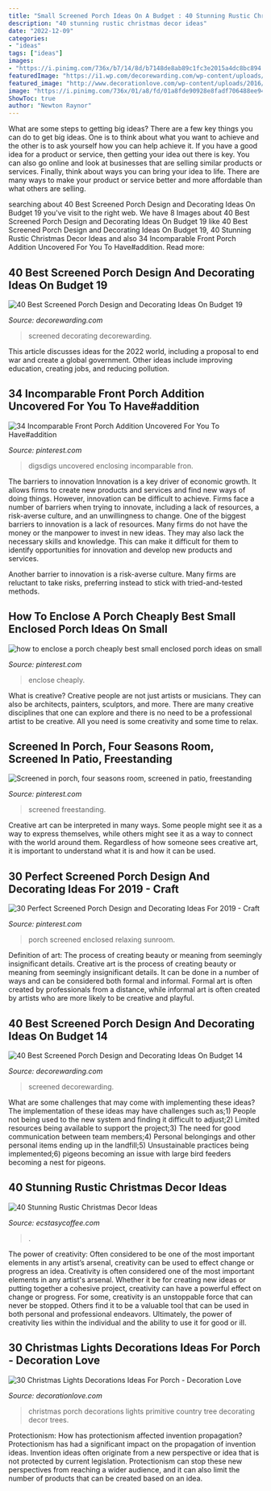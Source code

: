 ```yaml
---
title: "Small Screened Porch Ideas On A Budget : 40 Stunning Rustic Christmas Decor Ideas"
description: "40 stunning rustic christmas decor ideas"
date: "2022-12-09"
categories:
- "ideas"
tags: ["ideas"]
images:
- "https://i.pinimg.com/736x/b7/14/8d/b7148de8ab89c1fc3e2015a4dc8bc894.jpg"
featuredImage: "https://i1.wp.com/decorewarding.com/wp-content/uploads/2019/03/40-Best-Screened-Porch-Design-and-Decorating-Ideas-On-Budget-19.jpg?fit=948%2C1422"
featured_image: "http://www.decorationlove.com/wp-content/uploads/2016/10/Primitive-Front-Porch-Christmas-Decorating-Ideas-1.jpg"
image: "https://i.pinimg.com/736x/01/a8/fd/01a8fde90928e8fadf706488ee9488d0.jpg"
ShowToc: true
author: "Newton Raynor"
---
```



What are some steps to getting big ideas?
There are a few key things you can do to get big ideas. One is to think about what you want to achieve and the other is to ask yourself how you can help achieve it. If you have a good idea for a product or service, then getting your idea out there is key. You can also go online and look at businesses that are selling similar products or services. Finally, think about ways you can bring your idea to life. There are many ways to make your product or service better and more affordable than what others are selling.

	

		
searching about 40 Best Screened Porch Design and Decorating Ideas On Budget 19 you've visit to the right web. We have 8 Images about 40 Best Screened Porch Design and Decorating Ideas On Budget 19 like 40 Best Screened Porch Design and Decorating Ideas On Budget 19, 40 Stunning Rustic Christmas Decor Ideas and also 34 Incomparable Front Porch Addition Uncovered For You To Have#addition. Read more:
		
    
## 40 Best Screened Porch Design And Decorating Ideas On Budget 19

<img loading=lazy src="https://i1.wp.com/decorewarding.com/wp-content/uploads/2019/03/40-Best-Screened-Porch-Design-and-Decorating-Ideas-On-Budget-19.jpg?fit=948%2C1422" onerror="this.onerror=null;this.src='https://tse2.mm.bing.net/th?id=OIP.FVMLy_wFvLKbmvZLElX_gQHaLH&amp;pid=15.1';" alt="40 Best Screened Porch Design and Decorating Ideas On Budget 19">

_Source: decorewarding.com_

>screened decorating decorewarding. 

	

This article discusses ideas for the 2022 world, including a proposal to end war and create a global government. Other ideas include improving education, creating jobs, and reducing pollution.

    
## 34 Incomparable Front Porch Addition Uncovered For You To Have#addition

<img loading=lazy src="https://i.pinimg.com/736x/5a/79/34/5a793406fba1d7e46040901c31010f06.jpg" onerror="this.onerror=null;this.src='https://tse2.mm.bing.net/th?id=OIP.mujRd_aRCPTZkIvV1htEZQHaLB&amp;pid=15.1';" alt="34 Incomparable Front Porch Addition Uncovered For You To Have#addition">

_Source: pinterest.com_

>digsdigs uncovered enclosing incomparable fron. 

	

The barriers to innovation
Innovation is a key driver of economic growth. It allows firms to create new products and services and find new ways of doing things. However, innovation can be difficult to achieve. Firms face a number of barriers when trying to innovate, including a lack of resources, a risk-averse culture, and an unwillingness to change.
One of the biggest barriers to innovation is a lack of resources. Many firms do not have the money or the manpower to invest in new ideas. They may also lack the necessary skills and knowledge. This can make it difficult for them to identify opportunities for innovation and develop new products and services.

Another barrier to innovation is a risk-averse culture. Many firms are reluctant to take risks, preferring instead to stick with tried-and-tested methods.

    
## How To Enclose A Porch Cheaply Best Small Enclosed Porch Ideas On Small

<img loading=lazy src="https://i.pinimg.com/736x/b7/14/8d/b7148de8ab89c1fc3e2015a4dc8bc894.jpg" onerror="this.onerror=null;this.src='https://tse2.mm.bing.net/th?id=OIP.fMrzjVmIJ5O21TeI8KB6YwHaJ3&amp;pid=15.1';" alt="how to enclose a porch cheaply best small enclosed porch ideas on small">

_Source: pinterest.com_

>enclose cheaply. 

	

What is creative?
Creative people are not just artists or musicians. They can also be architects, painters, sculptors, and more. There are many creative disciplines that one can explore and there is no need to be a professional artist to be creative. All you need is some creativity and some time to relax.

    
## Screened In Porch, Four Seasons Room, Screened In Patio, Freestanding

<img loading=lazy src="https://i.pinimg.com/736x/01/a8/fd/01a8fde90928e8fadf706488ee9488d0.jpg" onerror="this.onerror=null;this.src='https://tse1.mm.bing.net/th?id=OIP.JLD3tDfR2p_sytw_Hcl5BAHaE8&amp;pid=15.1';" alt="Screened in porch, four seasons room, screened in patio, freestanding">

_Source: pinterest.com_

>screened freestanding. 

	

Creative art can be interpreted in many ways. Some people might see it as a way to express themselves, while others might see it as a way to connect with the world around them. Regardless of how someone sees creative art, it is important to understand what it is and how it can be used.

    
## 30 Perfect Screened Porch Design And Decorating Ideas For 2019 - Craft

<img loading=lazy src="https://i.pinimg.com/736x/e9/6a/f6/e96af619e5a83f4f3a5592aacfc30463.jpg" onerror="this.onerror=null;this.src='https://tse2.mm.bing.net/th?id=OIP.5U4MbZfIEUHK-30n29cWlwHaLH&amp;pid=15.1';" alt="30 Perfect Screened Porch Design and Decorating Ideas For 2019 - Craft">

_Source: pinterest.com_

>porch screened enclosed relaxing sunroom. 

	

Definition of art: The process of creating beauty or meaning from seemingly insignificant details.
Creative art is the process of creating beauty or meaning from seemingly insignificant details. It can be done in a number of ways and can be considered both formal and informal. Formal art is often created by professionals from a distance, while informal art is often created by artists who are more likely to be creative and playful.

    
## 40 Best Screened Porch Design And Decorating Ideas On Budget 14

<img loading=lazy src="https://i0.wp.com/decorewarding.com/wp-content/uploads/2019/03/40-Best-Screened-Porch-Design-and-Decorating-Ideas-On-Budget-14.jpg?fit=948%2C1426&amp;ssl=1" onerror="this.onerror=null;this.src='https://tse2.mm.bing.net/th?id=OIP._dU4ijEUKPNTU8n7R1TAGgHaLJ&amp;pid=15.1';" alt="40 Best Screened Porch Design and Decorating Ideas On Budget 14">

_Source: decorewarding.com_

>screened decorewarding. 

	

What are some challenges that may come with implementing these ideas?
The implementation of these ideas may have challenges such as;1) People not being used to the new system and finding it difficult to adjust;2) Limited resources being available to support the project;3) The need for good communication between team members;4) Personal belongings and other personal items ending up in the landfill;5) Unsustainable practices being implemented;6) pigeons becoming an issue with large bird feeders becoming a nest for pigeons.

    
## 40 Stunning Rustic Christmas Decor Ideas

<img loading=lazy src="https://i2.wp.com/www.ecstasycoffee.com/wp-content/uploads/2016/10/Rustic-Outdoor-Christmas-Décor-Ideas-13.jpg" onerror="this.onerror=null;this.src='https://tse4.mm.bing.net/th?id=OIP.NyBnmarx8VaYF3DJKV0oqgHaKQ&amp;pid=15.1';" alt="40 Stunning Rustic Christmas Decor Ideas">

_Source: ecstasycoffee.com_

>. 

	

The power of creativity: Often considered to be one of the most important elements in any artist’s arsenal, creativity can be used to effect change or progress an idea.
Creativity is often considered one of the most important elements in any artist's arsenal. Whether it be for creating new ideas or putting together a cohesive project, creativity can have a powerful effect on change or progress. For some, creativity is an unstoppable force that can never be stopped. Others find it to be a valuable tool that can be used in both personal and professional endeavors. Ultimately, the power of creativity lies within the individual and the ability to use it for good or ill.

    
## 30 Christmas Lights Decorations Ideas For Porch - Decoration Love

<img loading=lazy src="http://www.decorationlove.com/wp-content/uploads/2016/10/Primitive-Front-Porch-Christmas-Decorating-Ideas-1.jpg" onerror="this.onerror=null;this.src='https://tse4.mm.bing.net/th?id=OIP.hBHJJiRFmsZkqsuTx_gKpQHaJ4&amp;pid=15.1';" alt="30 Christmas Lights Decorations Ideas For Porch - Decoration Love">

_Source: decorationlove.com_

>christmas porch decorations lights primitive country tree decorating decor trees. 

	

Protectionism: How has protectionism affected invention propagation?
Protectionism has had a significant impact on the propagation of invention ideas. Invention ideas often originate from a new perspective or idea that is not protected by current legislation. Protectionism can stop these new perspectives from reaching a wider audience, and it can also limit the number of products that can be created based on an idea.

